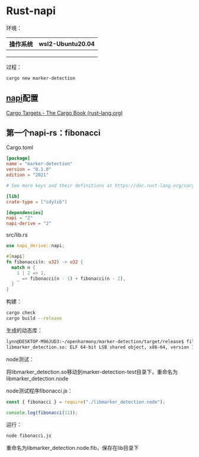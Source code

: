 # Rust-napi

环境：

| 操作系统 | wsl2-Ubuntu20.04 |
| -------- | ---------------- |
|          |                  |
|          |                  |
|          |                  |

过程：

```bash
cargo new marker-detection
```

## [napi](https://crates.io/crates/napi)配置

[Cargo Targets - The Cargo Book (rust-lang.org)](https://doc.rust-lang.org/cargo/reference/cargo-targets.html)

## 第一个napi-rs：fibonacci

Cargo.toml

```toml
[package]
name = "marker-detection"
version = "0.1.0"
edition = "2021"

# See more keys and their definitions at https://doc.rust-lang.org/cargo/reference/manifest.html

[lib]
crate-type = ["cdylib"]

[dependencies]
napi = "2"
napi-derive = "2"
```

src/lib.rs

```rust
use napi_derive::napi;

#[napi]
fn fibonacci(n: u32) -> u32 {
  match n {
    1 | 2 => 1,
    _ => fibonacci(n - 1) + fibonacci(n - 2),
  }
}
```
构建：
```bash
cargo check
cargo build --release
```

生成的动态库：

```bash
lynn@DESKTOP-M96JUD3:~/openharmony/marker-detection/target/release$ file libmarker_detection.so
libmarker_detection.so: ELF 64-bit LSB shared object, x86-64, version 1 (SYSV), dynamically linked, BuildID[sha1]=820f6cfcd1675b01e23d18543ad8ad9b388, with debug_info, not stripped
```

node测试：

将libmarker_detection.so移动到marker-detection-test目录下，重命名为libmarker_detection.node

node测试程序fibonacci.js：

```javascript
const { fibonacci } = require("./libmarker_detection.node");

console.log(fibonacci(11));
```

运行：

```bash
node fibonacci.js
```

重命名为libmarker_detection.node.fib，保存在lib目录下
